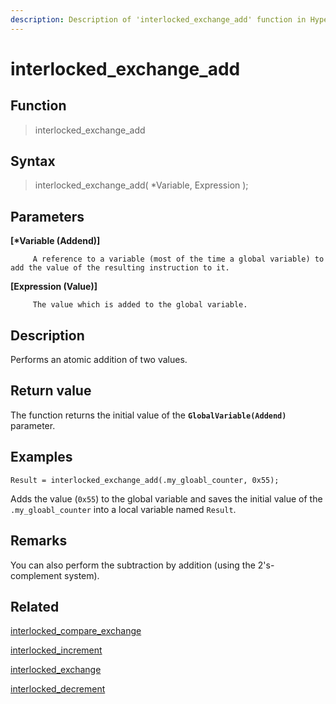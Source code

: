 ```yaml
---
description: Description of 'interlocked_exchange_add' function in HyperDbg Scripts
---
```


# interlocked_exchange_add

## Function

> interlocked_exchange_add

## Syntax

> interlocked_exchange_add( \*Variable, Expression );

## Parameters

**\[\*Variable (Addend)]**

```
     A reference to a variable (most of the time a global variable) to add the value of the resulting instruction to it.
```

**\[Expression (Value)]**

```
     The value which is added to the global variable.
```

## Description

Performs an atomic addition of two values.

## Return value

The function returns the initial value of the **`GlobalVariable(Addend)`** parameter.

## Examples

`Result = interlocked_exchange_add(.my_gloabl_counter, 0x55);`

Adds the value (`0x55`) to the global variable and saves the initial value of the `.my_gloabl_counter` into a local variable named `Result`.

## **Remarks**

You can also perform the subtraction by addition (using the 2's-complement system).

## Related

[interlocked_compare_exchange](https://docs.hyperdbg.org/commands/scripting-language/functions/interlocked/interlocked_compare_exchange)

[interlocked_increment](https://docs.hyperdbg.org/commands/scripting-language/functions/interlocked/interlocked_increment)

[interlocked_exchange](https://docs.hyperdbg.org/commands/scripting-language/functions/interlocked/interlocked_exchange)

[interlocked_decrement](https://docs.hyperdbg.org/commands/scripting-language/functions/interlocked/interlocked_decrement)
